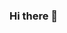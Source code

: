### Hi there 👋

<!--
**Tjain07/Tjain07** is a ✨ _special_ ✨ repository because its `README.md` (this file) appears on your GitHub profile.

Here are some ideas to get you started:

- 🔭 I’m currently working on ... ChatBot server making.
- 🌱 I’m currently learning ... Docker Desktop
- 👯 I’m looking to collaborate on ... 
- 🤔 I’m looking for help with ... Anyone Who has knowledge about chatbot making
- 💬 Ask me about ... 
- 📫 How to reach me: ... You can reach me out at tjain5780@gmail.com
- 😄 Pronouns: ...
- ⚡ Fun fact: ...
-->
